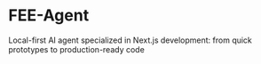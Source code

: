 # FEE-Agent
Local-first AI agent specialized in Next.js development: from quick prototypes to production-ready code
